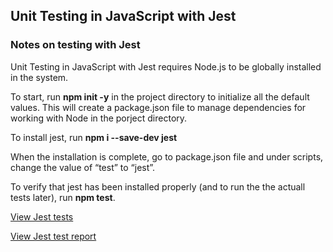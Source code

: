 ## Unit Testing in JavaScript with Jest

### Notes on testing with Jest ###

Unit Testing in JavaScript with Jest requires Node.js to be globally installed in the system.

To start, run **npm init -y** in the project directory to initialize all the default values. This will create a package.json file to manage dependencies for working with Node in the porject directory.

To install jest, run **npm i --save-dev jest** 

When the installation is complete, go to package.json file and under scripts, change the value of “test” to “jest”.

To verify that jest has been installed properly (and to run the the actuall tests later), run **npm test**.

[View Jest tests](https://github.com/mionova/JavaScript-Playground/tree/main/exercises/14-jest/js)  

[View Jest test report](https://github.com/mionova/JavaScript-Playground/blob/main/exercises/14-jest/coverage/lcov-report/index.html)  